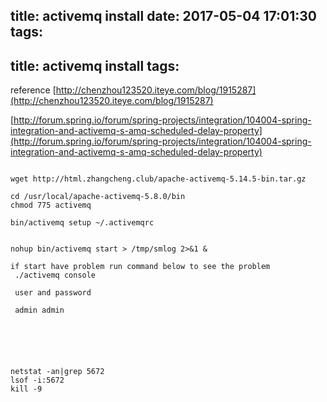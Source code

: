 title: activemq install
date: 2017-05-04 17:01:30
tags:
---
title: activemq install
tags:
---


reference 
[http://chenzhou123520.iteye.com/blog/1915287](http://chenzhou123520.iteye.com/blog/1915287)


[http://forum.spring.io/forum/spring-projects/integration/104004-spring-integration-and-activemq-s-amq-scheduled-delay-property](http://forum.spring.io/forum/spring-projects/integration/104004-spring-integration-and-activemq-s-amq-scheduled-delay-property)
```

wget http://html.zhangcheng.club/apache-activemq-5.14.5-bin.tar.gz

cd /usr/local/apache-activemq-5.8.0/bin  
chmod 775 activemq  

bin/activemq setup ~/.activemqrc


nohup bin/activemq start > /tmp/smlog 2>&1 &  

if start have problem run command below to see the problem
 ./activemq console 
 
 user and password
 
 admin admin
 
 
 


```

```

netstat -an|grep 5672
lsof -i:5672
kill -9 
```
